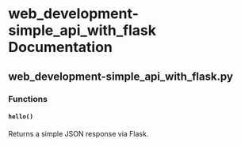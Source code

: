 # web_development-simple_api_with_flask Documentation

<!-- BEGIN_PY_DOCS -->
## web_development-simple_api_with_flask.py

### Functions

#### `hello()`

Returns a simple JSON response via Flask.


<!-- END_PY_DOCS -->